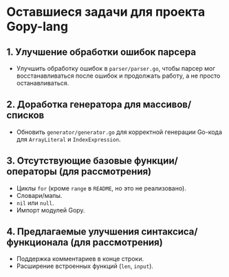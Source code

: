 # Оставшиеся задачи для проекта Gopy-lang

## 1. Улучшение обработки ошибок парсера
*   Улучшить обработку ошибок в `parser/parser.go`, чтобы парсер мог восстанавливаться после ошибок и продолжать работу, а не просто останавливаться.

## 2. Доработка генератора для массивов/списков
*   Обновить `generator/generator.go` для корректной генерации Go-кода для `ArrayLiteral` и `IndexExpression`.

## 3. Отсутствующие базовые функции/операторы (для рассмотрения)
*   Циклы `for` (кроме `range` в `README`, но это не реализовано).
*   Словари/мапы.
*   `nil` или `null`.
*   Импорт модулей Gopy.

## 4. Предлагаемые улучшения синтаксиса/функционала (для рассмотрения)
*   Поддержка комментариев в конце строки.
*   Расширение встроенных функций (`len`, `input`).
